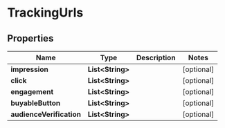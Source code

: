 

# TrackingUrls

## Properties

Name | Type | Description | Notes
------------ | ------------- | ------------- | -------------
**impression** | **List&lt;String&gt;** |  |  [optional]
**click** | **List&lt;String&gt;** |  |  [optional]
**engagement** | **List&lt;String&gt;** |  |  [optional]
**buyableButton** | **List&lt;String&gt;** |  |  [optional]
**audienceVerification** | **List&lt;String&gt;** |  |  [optional]




